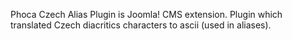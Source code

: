 Phoca Czech Alias Plugin is Joomla! CMS extension. Plugin which translated Czech diacritics characters to ascii (used in aliases).